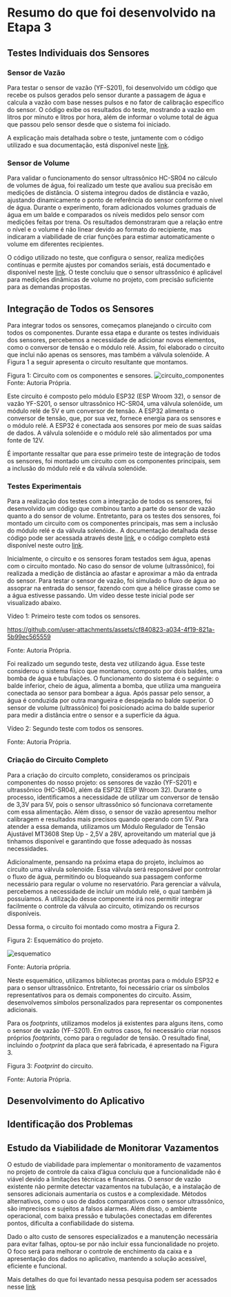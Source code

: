 # Resumo do que foi desenvolvido na Etapa 3

## Testes Individuais dos Sensores

### Sensor de Vazão
Para testar o sensor de vazão (YF-S201), foi desenvolvido um código que recebe os pulsos gerados pelo sensor durante a passagem de água e calcula a vazão com base nesses pulsos e no fator de calibração específico do sensor. O código exibe os resultados do teste, mostrando a vazão em litros por minuto e litros por hora, além de informar o volume total de água que passou pelo sensor desde que o sistema foi iniciado. 

A explicação mais detalhada sobre o teste, juntamente com o código utilizado e sua documentação, está disponível neste [link](https://github.com/LauraMWerneck/Projeto_Integrador_3/blob/main/Etapa%203/Sensor%20de%20Vaz%C3%A3o/README.md).

### Sensor de Volume
Para validar o funcionamento do sensor ultrassônico HC-SR04 no cálculo de volumes de água, foi realizado um teste que avaliou sua precisão em medições de distância. O sistema integrou dados de distância e vazão, ajustando dinamicamente o ponto de referência do sensor conforme o nível de água. Durante o experimento, foram adicionados volumes graduais de água em um balde e comparados os níveis medidos pelo sensor com medições feitas por trena. Os resultados demonstraram que a relação entre o nível e o volume é não linear devido ao formato do recipiente, mas indicaram a viabilidade de criar funções para estimar automaticamente o volume em diferentes recipientes.

O código utilizado no teste, que configura o sensor, realiza medições contínuas e permite ajustes por comandos seriais, está documentado e disponível neste [link](https://github.com/LauraMWerneck/Projeto_Integrador_3/blob/main/Etapa%203/Sensor%20de%20Volume/README.md). O teste concluiu que o sensor ultrassônico é aplicável para medições dinâmicas de volume no projeto, com precisão suficiente para as demandas propostas.

## Integração de Todos os Sensores

Para integrar todos os sensores, começamos planejando o circuito com todos os componentes. Durante essa etapa e durante os testes individuais dos sensores, percebemos a necessidade de adicionar novos elementos, como o conversor de tensão e o módulo relé. Assim, foi elaborado o circuito que inclui não apenas os sensores, mas também a válvula solenóide. A Figura 1 a seguir apresenta o circuito resultante que montamos.

Figura 1: Circuito com os componentes e sensores.
![circuito_componentes](https://github.com/user-attachments/assets/1d959e9f-ad07-4025-9575-14b4a3b50ce9)
Fonte: Autoria Própria.

Este circuito é composto pelo módulo ESP32 (ESP Wroom 32), o sensor de vazão YF-S201, o sensor ultrassônico HC-SR04, uma válvula solenóide, um módulo relé de 5V e um conversor de tensão. A ESP32 alimenta o conversor de tensão, que, por sua vez, fornece energia para os sensores e o módulo relé. A ESP32 é conectada aos sensores por meio de suas saídas de dados. A válvula solenóide e o módulo relé são alimentados por uma fonte de 12V.

É importante ressaltar que para esse primeiro teste de integração de todos os sensores, foi montado um circuito com os componentes principais, sem a inclusão do módulo relé e da válvula solenóide.

### Testes Experimentais

Para a realização dos testes com a integração de todos os sensores, foi desenvolvido um código que combinou tanto a parte do sensor de vazão quanto a do sensor de volume. Entretanto, para os testes dos sensores, foi montado um circuito com os componentes principais, mas sem a inclusão do módulo relé e da válvula solenóide.. A documentação detalhada desse código pode ser acessada através deste [link](https://github.com/LauraMWerneck/Projeto_Integrador_3/blob/main/Etapa%203/Integra%C3%A7%C3%A3o%20dos%20Sensores/README.md), e o código completo está disponível neste outro [link](https://github.com/LauraMWerneck/Projeto_Integrador_3/blob/main/Etapa%203/Integra%C3%A7%C3%A3o%20dos%20Sensores/integracao_sensores.c).

Inicialmente, o circuito e os sensores foram testados sem água, apenas com o circuito montado. No caso do sensor de volume (ultrassônico), foi realizada a medição de distância ao afastar e aproximar a mão da entrada do sensor. Para testar o sensor de vazão, foi simulado o fluxo de água ao assoprar na entrada do sensor, fazendo com que a hélice girasse como se a água estivesse passando. Um vídeo desse teste inicial pode ser visualizado abaixo.

Vídeo 1: Primeiro teste com todos os sensores.

https://github.com/user-attachments/assets/cf840823-a034-4f19-821a-5b99ec565559

Fonte: Autoria Própria.

Foi realizado um segundo teste, desta vez utilizando água. Esse teste considerou o sistema físico que montamos, composto por dois baldes, uma bomba de água e tubulações. O funcionamento do sistema é o seguinte: o balde inferior, cheio de água, alimenta a bomba, que utiliza uma mangueira conectada ao sensor para bombear a água. Após passar pelo sensor, a água é conduzida por outra mangueira e despejada no balde superior. O sensor de volume (ultrassônico) foi posicionado acima do balde superior para medir a distância entre o sensor e a superfície da água.

Vídeo 2: Segundo teste com todos os sensores.



Fonte: Autoria Própria.

### Criação do Circuito Completo

Para a criação do circuito completo, consideramos os principais componentes do nosso projeto: os sensores de vazão (YF-S201) e ultrassônico (HC-SR04), além da ESP32 (ESP Wroom 32). Durante o processo, identificamos a necessidade de utilizar um conversor de tensão de 3,3V para 5V, pois o sensor ultrassônico só funcionava corretamente com essa alimentação. Além disso, o sensor de vazão apresentou melhor calibragem e resultados mais precisos quando operando com 5V. Para atender a essa demanda, utilizamos um Módulo Regulador de Tensão Ajustável MT3608 Step Up - 2,5V a 28V, aproveitando um material que já tinhamos disponível e garantindo que fosse adequado às nossas necessidades.

Adicionalmente, pensando na próxima etapa do projeto, incluímos ao circuito uma válvula solenoide. Essa válvula será responsável por controlar o fluxo de água, permitindo ou bloqueando sua passagem conforme necessário para regular o volume no reservatório. Para gerenciar a válvula, percebemos a necessidade de incluir um módulo relé, o qual também já possuíamos. A utilização desse componente irá nos permitir integrar facilmente o controle da válvula ao circuito, otimizando os recursos disponíveis.

Dessa forma, o circuito foi montado como mostra a Figura 2.

Figura 2: Esquemático do projeto.

![esquematico](https://github.com/user-attachments/assets/2ca224a2-de12-41d3-b734-978a547af268)

Fonte: Autoria própria.

Neste esquemático, utilizamos bibliotecas prontas para o módulo ESP32 e para o sensor ultrassônico. Entretanto, foi necessário criar os símbolos representativos para os demais componentes do circuito. Assim, desenvolvemos símbolos personalizados para representar os componentes adicionais. 

Para os *footprints*, utilizamos modelos já existentes para alguns itens, como o sensor de vazão (YF-S201). Em outros casos, foi necessário criar nossos próprios *footprints*, como para o regulador de tensão. O resultado final, incluindo o *footprint* da placa que será fabricada, é apresentado na Figura 3.

Figura 3: *Footprint* do circuito.


Fonte: Autoria Própria.


## Desenvolvimento do Aplicativo

## Identificação dos Problemas

## Estudo da Viabilidade de Monitorar Vazamentos
O estudo de viabilidade para implementar o monitoramento de vazamentos no projeto de controle da caixa d’água concluiu que a funcionalidade não é viável devido a limitações técnicas e financeiras. O sensor de vazão existente não permite detectar vazamentos na tubulação, e a instalação de sensores adicionais aumentaria os custos e a complexidade. Métodos alternativos, como o uso de dados comparativos com o sensor ultrassônico, são imprecisos e sujeitos a falsos alarmes. Além disso, o ambiente operacional, com baixa pressão e tubulações conectadas em diferentes pontos, dificulta a confiabilidade do sistema.

Dado o alto custo de sensores especializados e a manutenção necessária para evitar falhas, optou-se por não incluir essa funcionalidade no projeto. O foco será para melhorar o controle de enchimento da caixa e a apresentação dos dados no aplicativo, mantendo a solução acessível, eficiente e funcional.

Mais detalhes do que foi levantado nessa pesquisa podem ser acessados nesse [link](https://github.com/LauraMWerneck/Projeto_Integrador_3/tree/main/Etapa%203/Estudo%20da%20Viabilidade%20de%20Monitorar%20Vazamentos)
